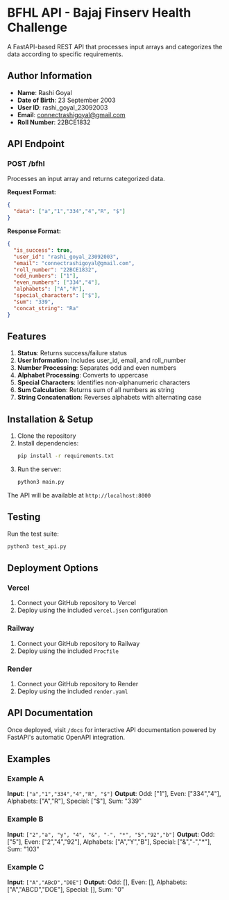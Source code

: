 # BFHL API - Bajaj Finserv Health Challenge

A FastAPI-based REST API that processes input arrays and categorizes the data according to specific requirements.

## Author Information
- **Name**: Rashi Goyal
- **Date of Birth**: 23 September 2003
- **User ID**: rashi_goyal_23092003
- **Email**: connectrashigoyal@gmail.com
- **Roll Number**: 22BCE1832

## API Endpoint

### POST /bfhl

Processes an input array and returns categorized data.

**Request Format:**
```json
{
  "data": ["a","1","334","4","R", "$"]
}
```

**Response Format:**
```json
{
  "is_success": true,
  "user_id": "rashi_goyal_23092003",
  "email": "connectrashigoyal@gmail.com",
  "roll_number": "22BCE1832",
  "odd_numbers": ["1"],
  "even_numbers": ["334","4"],
  "alphabets": ["A","R"],
  "special_characters": ["$"],
  "sum": "339",
  "concat_string": "Ra"
}
```

## Features

1. **Status**: Returns success/failure status
2. **User Information**: Includes user_id, email, and roll_number
3. **Number Processing**: Separates odd and even numbers
4. **Alphabet Processing**: Converts to uppercase
5. **Special Characters**: Identifies non-alphanumeric characters
6. **Sum Calculation**: Returns sum of all numbers as string
7. **String Concatenation**: Reverses alphabets with alternating case

## Installation & Setup

1. Clone the repository
2. Install dependencies:
   ```bash
   pip install -r requirements.txt
   ```
3. Run the server:
   ```bash
   python3 main.py
   ```

The API will be available at `http://localhost:8000`

## Testing

Run the test suite:
```bash
python3 test_api.py
```

## Deployment Options

### Vercel
1. Connect your GitHub repository to Vercel
2. Deploy using the included `vercel.json` configuration

### Railway
1. Connect your GitHub repository to Railway
2. Deploy using the included `Procfile`

### Render
1. Connect your GitHub repository to Render
2. Deploy using the included `render.yaml`

## API Documentation

Once deployed, visit `/docs` for interactive API documentation powered by FastAPI's automatic OpenAPI integration.

## Examples

### Example A
**Input**: `["a","1","334","4","R", "$"]`
**Output**: Odd: ["1"], Even: ["334","4"], Alphabets: ["A","R"], Special: ["$"], Sum: "339"

### Example B  
**Input**: `["2","a", "y", "4", "&", "-", "*", "5","92","b"]`
**Output**: Odd: ["5"], Even: ["2","4","92"], Alphabets: ["A","Y","B"], Special: ["&","-","*"], Sum: "103"

### Example C
**Input**: `["A","ABcD","DOE"]`
**Output**: Odd: [], Even: [], Alphabets: ["A","ABCD","DOE"], Special: [], Sum: "0"